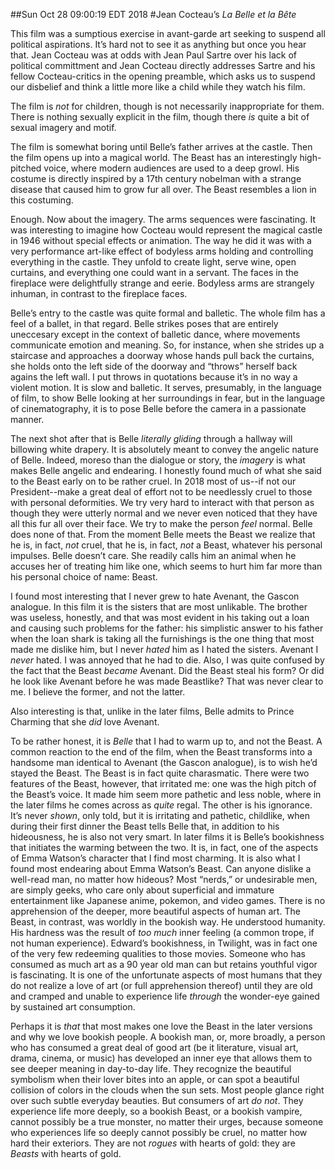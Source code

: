 ##Sun Oct 28 09:00:19 EDT 2018
#Jean Cocteau’s _La Belle et la Bête_

This film was a sumptious exercise in avant-garde art seeking to suspend all
political aspirations. It’s hard not to see it as anything but once you hear
that. Jean Cocteau was at odds with Jean Paul Sartre over his lack of political
committment and Jean Cocteau directly addresses Sartre and his fellow
Cocteau-critics in the opening preamble, which asks us to suspend our disbelief
and think a little more like a child while they watch his film.

The film is _not_ for children, though is not necessarily inappropriate for
them. There is nothing sexually explicit in the film, though there _is_ quite a
bit of sexual imagery and motif.

The film is somewhat boring until Belle’s father arrives at the castle. Then the
film opens up into a magical world. The Beast has an interestingly high-pitched
voice, where modern audiences are used to a deep growl. His costume is directly
inspired by a 17th century nobelman with a strange disease that caused him to
grow fur all over. The Beast resembles a lion in this costuming.

Enough. Now about the imagery. The arms sequences were fascinating. It was
interesting to imagine how Cocteau would represent the magical castle in 1946
without special effects or animation. The way he did it was with a very
performance art-like effect of bodyless arms holding and controlling everything
in the castle. They unfold to create light, serve wine, open curtains, and
everything one could want in a servant. The faces in the fireplace were
delightfully strange and eerie. Bodyless arms are strangely inhuman, in contrast
to the fireplace faces.

Belle’s entry to the castle was quite formal and balletic. The whole film has a
feel of a ballet, in that regard. Belle strikes poses that are entirely
uneccesary except in the context of balletic dance, where movements communicate
emotion and meaning. So, for instance, when she strides up a staircase and
approaches a doorway whose hands pull back the curtains, she holds onto the left
side of the doorway and “throws” herself back agains the left wall. I put throws
in quotations because it’s in no way a violent motion. It is slow and balletic.
It serves, presumably, in the language of film, to show Belle looking at her
surroundings in fear, but in the language of cinematography, it is to pose Belle
before the camera in a passionate manner.

The next shot after that is Belle _literally gliding_ through a hallway will
billowing white drapery. It is absolutely meant to convey the angelic nature of
Belle. Indeed, moreso than the dialogue or story, the _imagery_ is what makes
Belle angelic and endearing. I honestly found much of what she said to the Beast
early on to be rather cruel. In 2018 most of us--if not our President--make a
great deal of effort not to be needlessly cruel to those with personal
deformities. We try very hard to interact with that person as though they were
utterly normal and we never even noticed that they have all this fur all over
their face. We try to make the person _feel_ normal. Belle does none of that.
From the moment Belle meets the Beast we realize that he is, in fact, _not_
cruel, that he is, in fact, _not_ a Beast, whatever his personal impulses. Belle
doesn’t care. She readily calls him an animal when he accuses her of treating
him like one, which seems to hurt him far more than his personal choice of name:
Beast.

I found most interesting that I never grew to hate Avenant, the Gascon analogue.
In this film it is the sisters that are most unlikable. The brother was useless,
honestly, and that was most evident in his taking out a loan and causing such
problems for the father: his simplistic answer to his father when the loan shark
is taking all the furnishings is the one thing that most made me dislike him,
but I never _hated_ him as I hated the sisters. Avenant I _never_ hated. I was
annoyed that he had to die. Also, I was quite confused by the fact that the
Beast _became_ Avenant. Did the Beast steal his form? Or did he look like
Avenant before he was made Beastlike? That was never clear to me. I believe the
former, and not the latter.

Also interesting is that, unlike in the later films, Belle admits to Prince
Charming that she _did_ love Avenant.

To be rather honest, it is _Belle_ that I had to warm up to, and not the Beast.
A common reaction to the end of the film, when the Beast transforms into a
handsome man identical to Avenant (the Gascon analogue), is to wish he’d stayed
the Beast. The Beast is in fact quite charasmatic. There were two features of
the Beast, however, that irritated me: one was the high pitch of the Beast’s
voice. It made him seem more pathetic and less noble, where in the later films
he comes across as _quite_ regal. The other is his ignorance. It’s never
_shown_, only told, but it is irritating and pathetic, childlike, when during
their first dinner the Beast tells Belle that, in addition to his hideousness,
he is also not very smart. In later films it is Belle’s bookishness that
initiates the warming between the two. It is, in fact, one of the aspects of
Emma Watson’s character that I find most charming. It is also what I found most
endearing about Emma Watson’s Beast. Can anyone dislike a well-read man, no
matter how hideous? Most “nerds,” or undesirable men, are simply geeks, who care
only about superficial and immature entertainment like Japanese anime, pokemon,
and video games. There is no apprehension of the deeper, more beautiful aspects
of human art. The Beast, in contrast, was worldly in the bookish way. He
understood humanity. His hardness was the result of _too much_ inner feeling (a
common trope, if not human experience). Edward’s bookishness, in Twilight, was
in fact one of the very few redeeming qualities to those movies. Someone who has
consumed as much art as a 90 year old man can but retains youthful vigor is
fascinating. It is one of the unfortunate aspects of most humans that they do
not realize a love of art (or full apprehension thereof) until they are old and
cramped and unable to experience life _through_ the wonder-eye gained by
sustained art consumption.

Perhaps it is _that_ that most makes one love the Beast in the later versions
and why we love bookish people. A bookish man, or, more broadly, a person who
has consumed a great deal of good art (be it literature, visual art, drama,
cinema, or music) has developed an inner eye that allows them to see deeper
meaning in day-to-day life. They recognize the beautiful symbolism when their
lover bites into an apple, or can spot a beautiful collision of colors in the
clouds when the sun sets. Most people glance right over such subtle everyday
beauties. But consumers of art _do not_. They experience life more deeply, so a
bookish Beast, or a bookish vampire, cannot possibly be a true monster, no
matter their urges, because someone who experiences life so deeply cannot
possibly be cruel, no matter how hard their exteriors. They are not _rogues_
with hearts of gold: they are _Beasts_ with hearts of gold.
